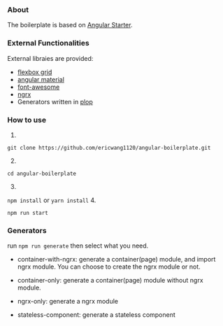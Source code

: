 ### About
The boilerplate is based on [Angular Starter](https://github.com/AngularClass/angular-starter). 

### External Functionalities

External libraies are provided:

- [flexbox grid](https://github.com/kristoferjoseph/flexboxgrid)
- [angular material](https://material.angular.io/)
- [font-awesome](http://fontawesome.io/)
- [ngrx](https://github.com/ngrx/platform)
- Generators written in [plop](https://github.com/amwmedia/plop)


### How to use

1. 
```
git clone https://github.com/ericwang1120/angular-boilerplate.git
```
2. 
```
cd angular-boilerplate
```
3. 
``` npm install ``` or ``` yarn install ```
4. 
```
npm run start
```

### Generators
run ```npm run generate``` then select what you need.  

- container-with-ngrx: generate a container(page) module, and import ngrx module. You can choose to create the ngrx module or not.

- container-only: generate a container(page) module without ngrx module.

- ngrx-only: generate a ngrx module

- stateless-component: generate a stateless component


